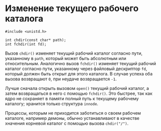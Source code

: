 # Изменение текущего рабочего каталога

    #include <unistd.h>

    int chdir(const char* path);
    int fchdir(int fd);

Вызов `chdir()` изменяет текущий рабочий каталог согласно пути, указанному в `path`, который может быть абсолютным или относительным. Аналогично вызов `fchdir()` изменяет текущий рабочий каталог согласно пути, указанному через файловый дескриптор `fd`, который должен быть открыт для этого каталога. В случае успеха оба вызова возвращают `0`, при неудаче возвращается `-1`. 

Лучше сначала открыть вызовом `open()` текущий рабочий каталог, а затем возвращаться в него с помощью `fchdir()`. Это быстрее, так как ядро не сохраняет в памяти полный путь к текущему рабочему каталогу; хранится только структура `innode`. 

Процессы, которым не приходится заботиться о своем рабочем каталоге, например демоны, обычно устанавливают в качестве хначения корневой каталог с помощью вызова `chdir("/")`. 

